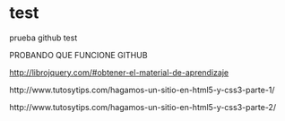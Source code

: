 test
====

prueba github test

PROBANDO QUE FUNCIONE GITHUB


http://librojquery.com/#obtener-el-material-de-aprendizaje


<plantilla>
<p>http://www.tutosytips.com/hagamos-un-sitio-en-html5-y-css3-parte-1/</p>
<p>http://www.tutosytips.com/hagamos-un-sitio-en-html5-y-css3-parte-2/</p>
</plantilla>
